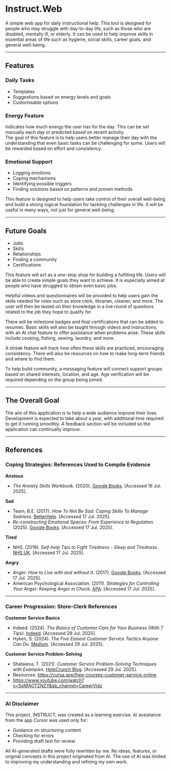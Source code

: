 # Instruct.Web

A simple web app for daily instructional help. This tool is designed for people who may struggle with day-to-day life, such as those who are disabled, mentally ill, or elderly. It can be used to help improve skills in essential areas of life such as hygiene, social skills, career goals, and general well-being.

---

## Features

### Daily Tasks
- Templates  
- Suggestions based on energy levels and goals  
- Customisable options  

### Energy Feature
Indicates how much energy the user has for the day. This can be set manually each day or predicted based on recent activity.  
The goal of this feature is to help users better manage their day with the understanding that even basic tasks can be challenging for some. Users will be rewarded based on effort and consistency.

### Emotional Support
- Logging emotions  
- Coping mechanisms  
- Identifying possible triggers  
- Finding solutions based on patterns and proven methods  

This feature is designed to help users take control of their overall well-being and build a strong logical foundation for tackling challenges in life. It will be useful in many ways, not just for general well-being.

---

## Future Goals
- Jobs  
- Skills  
- Relationships  
- Finding a community  
- Certifications  

This feature will act as a one-stop shop for building a fulfilling life. Users will be able to create simple goals they want to achieve. It is especially aimed at people who have struggled to obtain even basic jobs.  

Helpful videos and questionnaires will be provided to help users gain the skills needed for roles such as store clerk, librarian, cleaner, and more. The user will then be tested on their knowledge in a live round of questions related to the job they hope to qualify for.  

There will be milestone badges and final certifications that can be added to resumes. Basic skills will also be taught through videos and instructions, with an AI chat feature to offer assistance when problems arise. These skills include cooking, fishing, sewing, laundry, and more.  

A streak feature will track how often these skills are practiced, encouraging consistency. There will also be resources on how to make long-term friends and where to find them.  

To help build community, a messaging feature will connect support groups based on shared interests, location, and age. Age verification will be required depending on the group being joined.

---

## The Overall Goal

The aim of this application is to help a wide audience improve their lives. Development is expected to take about a year, with additional time required to get it running smoothly. A feedback section will be included so the application can continually improve.

---

## References  

### Coping Strategies: References Used to Compile Evidence  

**Anxious**  
- *The Anxiety Skills Workbook*. (2020). [Google Books](https://books.google.ie/books?hl=en&lr=&id=he-0DwAAQBAJ&oi=fnd&pg=PT10&ots=aKwbveUTt1&sig=2khzNMMSofboKqDJOSfWxSLjLdc&redir_esc=y#v=onepage&q&f=false). [Accessed 16 Jul. 2025].

**Sad**  
- Team, B.E. (2017). *How To Not Be Sad: Coping Skills To Manage Sadness*. [BetterHelp](https://www.betterhelp.com/advice/how-to/learning-how-to-not-be-sad-coping-mechanisms/). [Accessed 17 Jul. 2025].  
- *Re-constructing Emotional Spaces: From Experience to Regulation*. (2025). [Google Books](https://books.google.ie/books?hl=en&lr=&id=uLe2fJRHQGoC&oi=fnd&pg=PA121&dq=dealing+with+sadness&ots=m4sfs7v-55&sig=_tBaIdU8aqYYGyfQMCXJbbG94UA&redir_esc=y#v=onepage&q=dealing%20with%20sadness&f=false). [Accessed 17 Jul. 2025].

**Tired**  
- NHS. (2019). *Self-help Tips to Fight Tiredness - Sleep and Tiredness*. [NHS UK](https://www.nhs.uk/live-well/sleep-and-tiredness/self-help-tips-to-fight-fatigue/). [Accessed 17 Jul. 2025].

**Angry**  
- *Anger: How to Live with and without It*. (2017). [Google Books](https://books.google.ie/books?hl=en&lr=&id=TsdBDAAAQBAJ&oi=fnd&pg=PA1&dq=dealing+with+anger&ots=p3covhKKjw&sig=J2sXpCkYINl0Xqbj7Ym7P57LqX4&redir_esc=y#v=onepage&q=dealing%20with%20anger&f=false). [Accessed 17 Jul. 2025].  
- American Psychological Association. (2011). *Strategies for Controlling Your Anger: Keeping Anger in Check*. [APA](https://www.apa.org/topics/anger/strategies-controlling). [Accessed 17 Jul. 2025].

---

### Career Progression: Store-Clerk References  

**Customer Service Basics**  
- Indeed. (2024). *The Basics of Customer Care for Your Business (With 7 Tips)*. [Indeed](https://www.indeed.com/hire/c/info/customer-care). [Accessed 29 Jul. 2025].  
- Hyken, S. (2024). *The Five Easiest Customer Service Tactics Anyone Can Do*. [Medium](https://hyken.medium.com/the-five-easiest-customer-service-tactics-anyone-can-do-431ca7a85bf3). [Accessed 29 Jul. 2025].

**Customer Service Problem-Solving**  
- Shataieva, T. (2021). *Customer Service Problem-Solving Techniques with Examples*. [HelpCrunch Blog](https://helpcrunch.com/blog/customer-service-problem-solving/). [Accessed 29 Jul. 2025].  
- Resources: https://cursa.app/free-courses-customer-service-online  
- https://www.youtube.com/watch?v=SsNfAOTZNZY&ab_channel=CareerVidz  

---

### AI Disclaimer  
This project, INSTRUCT, was created as a learning exercise. AI assistance from the app Cursor was used only for:  

- Guidance on structuring content  
- Checking for errors  
- Providing draft text for review  

All AI-generated drafts were fully rewritten by me. No ideas, features, or original concepts in this project originated from AI. The use of AI was limited to improving my understanding and refining my own work.  
